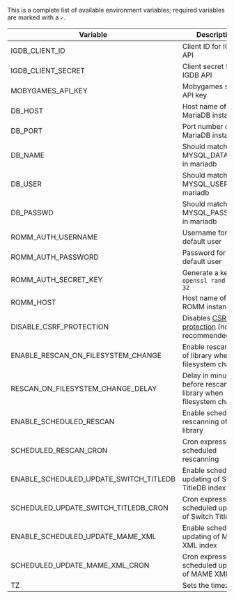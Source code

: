This is a complete list of available environment variables; required variables are marked with a `✓`.

|Variable|Description|Required|Default|
|---|---|:---:|---|
|IGDB_CLIENT_ID|Client ID for IGDB API|||
|IGDB_CLIENT_SECRET|Client secret for IGDB API|||
|MOBYGAMES_API_KEY|Mobygames secret API key|||
|DB_HOST|Host name of MariaDB instance|✓|`localhost`|
|DB_PORT|Port number of MariaDB instance||`3306`|
|DB_NAME|Should match MYSQL_DATABASE in mariadb||`romm`|
|DB_USER|Should match MYSQL_USER in mariadb|✓||
|DB_PASSWD|Should match MYSQL_PASSWORD in mariadb|✓||
|ROMM_AUTH_USERNAME|Username for default user||`admin`|
|ROMM_AUTH_PASSWORD|Password for default user||`admin`|
|ROMM_AUTH_SECRET_KEY|Generate a key with `openssl rand -hex 32`|✓||
|ROMM_HOST|Host name of ROMM instance||`localhost`|
|DISABLE_CSRF_PROTECTION|Disables [CSRF protection](https://cheatsheetseries.owasp.org/cheatsheets/Cross-Site_Request_Forgery_Prevention_Cheat_Sheet.html) (not recommended)||`false`|
|ENABLE_RESCAN_ON_FILESYSTEM_CHANGE|Enable rescanning of library when filesystem changes||`false`|
|RESCAN_ON_FILESYSTEM_CHANGE_DELAY|Delay in minutes before rescanning library when filesystem changes||`5`|
|ENABLE_SCHEDULED_RESCAN|Enable scheduled rescanning of library||`false`|
|SCHEDULED_RESCAN_CRON|Cron expression for scheduled rescanning||`"0 3 * * *"`|
|ENABLE_SCHEDULED_UPDATE_SWITCH_TITLEDB|Enable scheduled updating of Switch TitleDB index||`false`|
|SCHEDULED_UPDATE_SWITCH_TITLEDB_CRON|Cron expression for scheduled updating of Switch TitleDB||`"0 4 * * *"`|
|ENABLE_SCHEDULED_UPDATE_MAME_XML|Enable scheduled updating of MAME XML index||`false`|
|SCHEDULED_UPDATE_MAME_XML_CRON|Cron expression for scheduled updating of MAME XML||`"0 5 * * *"`|
|TZ|Sets the timezone||`UTC`|